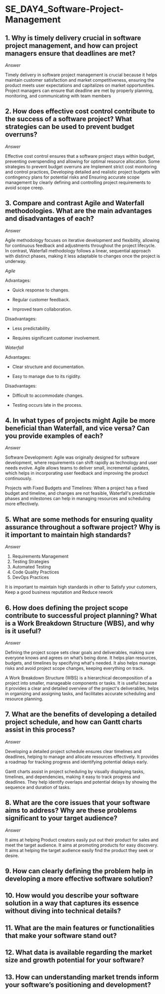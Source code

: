 # SE_DAY4_Software-Project-Management
## 1. Why is timely delivery crucial in software project management, and how can project managers ensure that deadlines are met?
*Answer*

Timely delivery in software project management is crucial because it helps maintain customer satisfaction and market competitiveness, ensuring the product meets user expectations and capitalizes on market opportunities.
Project managers can ensure that deadline are met by properly planning, monitoring, and communicating with team members

## 2. How does effective cost control contribute to the success of a software project? What strategies can be used to prevent budget overruns?
*Answer*

Effective cost control ensures that a software project stays within budget, preventing overspending and allowing for optimal resource allocation.
Some strategies to prevent budget overruns are Implement strict cost monitoring and control practices, Developing detailed and realistic project budgets with contingency plans for potential risks and Ensuring accurate scope management by clearly defining and controlling project requirements to avoid scope creep.

## 3. Compare and contrast Agile and Waterfall methodologies. What are the main advantages and disadvantages of each?
*Answer*

Agile methodology focuses on iterative development and flexibility, allowing for continuous feedback and adjustments throughout the project lifecycle. In contrast, Waterfall methodology follows a linear, sequential approach with distinct phases, making it less adaptable to changes once the project is underway.

*Agile*

Advantages:

- Quick response to changes.

- Regular customer feedback.

- Improved team collaboration.

Disadvantages:

- Less predictability.

- Requires significant customer involvement.

*Waterfall*

Advantages:

- Clear structure and documentation.

- Easy to manage due to its rigidity.

Disadvantages:

- Difficult to accommodate changes.

- Testing occurs late in the process.

## 4. In what types of projects might Agile be more beneficial than Waterfall, and vice versa? Can you provide examples of each?
*Answer*

Software Development: Agile was originally designed for software development, where requirements can shift rapidly as technology and user needs evolve. Agile allows teams to deliver small, incremental updates, which helps in incorporating user feedback and improving the product continuously.

Projects with Fixed Budgets and Timelines: When a project has a fixed budget and timeline, and changes are not feasible, Waterfall's predictable phases and milestones can help in managing resources and scheduling more effectively.

## 5. What are some methods for ensuring quality assurance throughout a software project? Why is it important to maintain high standards?

*Answer*

1. Requirements Management
2. Testing Strategies
3. Automated Testing
4. Code Quality Practices
5. DevOps Practices

It is important to maintain high standards in other to Satisfy your cutomers, Keep a good business reputation and Reduce rework

## 6. How does defining the project scope contribute to successful project planning? What is a Work Breakdown Structure (WBS), and why is it useful?

*Answer*

Defining the project scope sets clear goals and deliverables, making sure everyone knows and agrees on what’s being done. It helps plan resources, budgets, and timelines by specifying what's needed. It also helps manage risks and avoid project scope changes, keeping everything on track.

A Work Breakdown Structure (WBS) is a hierarchical decomposition of a project into smaller, manageable components or tasks. It is useful because it provides a clear and detailed overview of the project's deliverables, helps in organizing and assigning tasks, and facilitates accurate scheduling and resource planning.

## 7. What are the benefits of developing a detailed project schedule, and how can Gantt charts assist in this process?

*Answer*

Developing a detailed project schedule ensures clear timelines and deadlines, helping to manage and allocate resources effectively. It provides a roadmap for tracking progress and identifying potential delays early.

Gantt charts assist in project scheduling by visually displaying tasks, timelines, and dependencies, making it easy to track progress and deadlines. They help identify overlaps and potential delays by showing the sequence and duration of tasks.

## 8. What are the core issues that your software aims to address? Why are these problems significant to your target audience?

*Answer*

It aims at helping Product creators easily put out their product for sales and meet the target audience. 
It aims at promoting products for easy discovery.
It aims at helping the target audience easily find the product they seek or desire.

## 9. How can clearly defining the problem help in developing a more effective software solution?
## 10. How would you describe your software solution in a way that captures its essence without diving into technical details?
## 11. What are the main features or functionalities that make your software stand out?
## 12. What data is available regarding the market size and growth potential for your software?
## 13. How can understanding market trends inform your software’s positioning and development?
